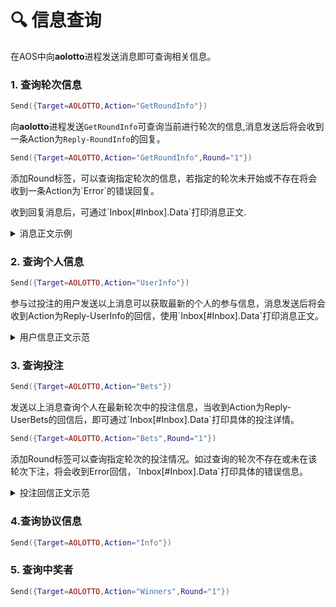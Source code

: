 # 🔍 信息查询

在AOS中向**aolotto**进程发送消息即可查询相关信息。

### 1. 查询轮次信息

```lua
Send({Target=AOLOTTO,Action="GetRoundInfo"})
```

向**aolotto**进程发送`GetRoundInfo`可查询当前进行轮次的信息,消息发送后将会收到一条Action为`Reply-RoundInfo`的回复。

```lua
Send({Target=AOLOTTO,Action="GetRoundInfo",Round="1"})
```

添加Round标签，可以查询指定轮次的信息，若指定的轮次未开始或不存在将会收到一条Action为\`Error\`的错误回复。

收到回复消息后，可通过\`Inbox\[#Inbox].Data\`打印消息正文.

<details>

<summary>消息正文示例</summary>

```
  -----------------------------------------      
  aolotto Round 1 - Ended
  ----------------------------------------- 
  * Pool Balance:      215.200 ALT
  * Estimated Prize:   160.100 ALT
  * Participants:      3
  * Bets:              110200
  * Start at:          2024/07/12 19:07 UTC
  * Lucky Number:      547
  ----------------------------------------- 
  Ends at 2024/07/14 01:17 UTC, 1 winners.
```

</details>

### 2. 查询个人信息

```lua
Send({Target=AOLOTTO,Action="UserInfo"})
```

参与过投注的用户发送以上消息可以获取最新的个人的参与信息，消息发送后将会收到Action为Reply-UserInfo的回信，使用\`Inbox\[#Inbox].Data\`打印消息正文。

<details>

<summary>用户信息正文示范</summary>

```
 TRSgY37rCXAVmYXzKQ3pw1-lyBDASlw5GGphXVO5DJE
  -------------------------------------------
  * Number of Wins :   1
  * Rewards Balance :  0.000 ALT
  * Total Rewards :    160.100 ALT
  * Bets Amount :      407000
  * Bets Placed :      11
  -------------------------------------------
  First bet on 2024/07/14 01:17 UTC
```

</details>

### 3. 查询投注

```lua
Send({Target=AOLOTTO,Action="Bets"})
```

发送以上消息查询个人在最新轮次中的投注信息，当收到Action为Reply-UserBets的回信后，即可通过\`Inbox\[#Inbox].Data\`打印具体的投注详情。

```lua
Send({Target=AOLOTTO,Action="Bets",Round="1"})
```

添加Round标签可以查询指定轮次的投注情况。如过查询的轮次不存在或未在该轮次下注，将会收到Error回信，\`Inbox\[#Inbox].Data\`打印具体的错误信息。

<details>

<summary>投注回信正文示范</summary>

```
You've placed 3000 bets that cover 3 numbers on Round 1 : 
----------------------------------------------------------
 782 * 1000  |  400 * 1000  |  870 * 1000  | 
```

</details>

### 4.查询协议信息

```lua
Send({Target=AOLOTTO,Action="Info"})
```

### 5. 查询中奖者

```lua
Send({Target=AOLOTTO,Action="Winners",Round="1"})
```
